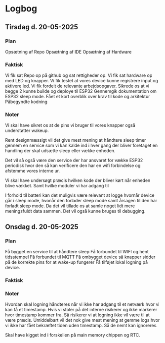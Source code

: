 # Logbog

## Tirsdag d. 20-05-2025

### Plan

Opsætning af Repo
Opsætning af IDE
Opsætning af Hardware

### Faktisk

Vi fik sat Repo op på github og sat rettigheder op.
Vi fik sat hardware op med LED og knapper.
Vi fik testet at vores device kunne registrere input og aktivere led.
Vi fik fordelt de relevante arbejdsopgaver.
Sikrede os at vi begge 2 kunne builde og deploye til ESP32
Gennemgik dokumentation om ESP32 sleep mode.
Fået et kort overblik over krav til kode og arkitektur
Påbegyndte kodning

### Noter

Vi skal have sikret os at de pins vi bruger til vores knapper også understøtter wakeup.

Rent designmæssigt vil det give mest mening at håndtere sleep timer gennem en service som
vi kan kalde ind i hver gang der bliver foretaget en handling der skal udsætte sleep eller
vække enheden.

Det vil så også være den service der har ansvaret for vække ESP32 periodisk hvor den så kan verificere
den har en wifi forbindelse og afstemme vores interne ur.

Vi skal have undersøgt præcis hvilken kode der bliver kørt når enheden blive vækket. Samt hvilke moduler vi
har adgang til

I forhold til batteri kan det muligvis være relevant at logge hvornår device går i sleep mode,
hvonår den forlader sleep mode samt årsagen til den har forladt sleep mode. Da det vil tillade os
at samle noget lidt mere meningsfuldt data sammen. Det vil også kunne bruges til debugging.

## Onsdag d. 20-05-2025

### Plan

Få bygget en service til at håndtere sleep
Få forbundet til WIFI og hent tidsstempel
Få forbundet til MQTT
Få ombygget device så knapper sidder på de korrekte pins for at wake-up fungerer
Få tilføjet lokal logning på device.

### Faktisk

### Noter

Hvordan skal logning håndteres når vi ikke har adgang til et netværk hvor vi kan få et timestamp.
Hvis vi stoler på det interne risikerer og ikke markerer hvor timestamp kommer fra. Så risikerer
vi at logning ikke vil være til at være præcis. Umiddelbart vil det nok give mest mening at gemme logs
hvor vi ikke har fået bekræftet tiden uden timestamp. Så de nemt kan ignoreres.

Skal have kigget ind i forskellen på main memory chippen og RTC.
